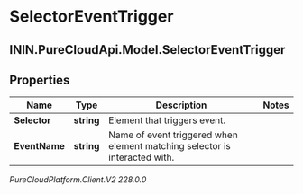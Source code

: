 # SelectorEventTrigger

## ININ.PureCloudApi.Model.SelectorEventTrigger

## Properties

|Name | Type | Description | Notes|
|------------ | ------------- | ------------- | -------------|
| **Selector** | **string** | Element that triggers event. | |
| **EventName** | **string** | Name of event triggered when element matching selector is interacted with. | |



_PureCloudPlatform.Client.V2 228.0.0_
